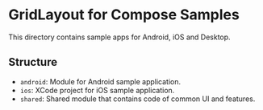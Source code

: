 # GridLayout for Compose Samples

This directory contains sample apps for Android, iOS and Desktop.

## Structure

- `android`: Module for Android sample application.
- `ios`: XCode project for iOS sample application.
- `shared`: Shared module that contains code of common UI and features.

